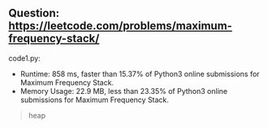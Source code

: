 ## Question: https://leetcode.com/problems/maximum-frequency-stack/

code1.py:
* Runtime: 858 ms, faster than 15.37% of Python3 online submissions for Maximum Frequency Stack.
* Memory Usage: 22.9 MB, less than 23.35% of Python3 online submissions for Maximum Frequency Stack.
> heap